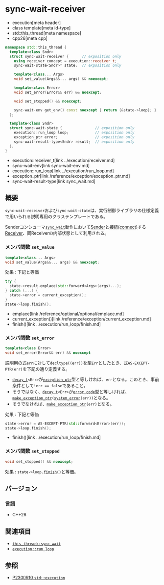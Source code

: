 # sync-wait-receiver
* execution[meta header]
* class template[meta id-type]
* std::this_thread[meta namespace]
* cpp26[meta cpp]

```cpp
namespace std::this_thread {
  template<class Sndr>
  struct sync-wait-receiver {      // exposition only
    using receiver_concept = execution::receiver_t;
    sync-wait-state<Sndr>* state;  // exposition only

    template<class... Args>
    void set_value(Args&&... args) && noexcept;

    template<class Error>
    void set_error(Error&& err) && noexcept;

    void set_stopped() && noexcept;

    sync-wait-env get_env() const noexcept { return {&state->loop}; }
  };

  template<class Sndr>
  struct sync-wait-state {               // exposition only
    execution::run_loop loop;            // exposition only
    exception_ptr error;                 // exposition only
    sync-wait-result-type<Sndr> result;  // exposition only
  };
}
```
* execution::receiver_t[link ../execution/receiver.md]
* sync-wait-env[link sync-wait-env.md]
* execution::run_loop[link ../execution/run_loop.md]
* exception_ptr[link /reference/exception/exception_ptr.md]
* sync-wait-result-type[link sync_wait.md]

## 概要
`sync-wait-receiver`および`sync-wait-state`は、実行制御ライブラリの仕様定義で用いられる説明専用のクラステンプレートである。

Senderコンシューマ[`sync_wait`](sync_wait.md)動作において[Sender](../execution/sender.md)と[接続(connect)](../execution/connect.md)する[Receiver](../execution/receiver.md)、同Receiverの内部状態として利用される。


### メンバ関数 `set_value`
```cpp
template<class... Args>
void set_value(Args&&... args) && noexcept;
```

効果 : 下記と等価

```cpp
try {
  state->result.emplace(std::forward<Args>(args)...);
} catch (...) {
  state->error = current_exception();
}
state->loop.finish();
```
* emplace[link /reference/optional/optional/emplace.md]
* current_exception()[link /reference/exception/current_exception.md]
* finish()[link ../execution/run_loop/finish.md]


### メンバ関数 `set_error`
```cpp
template<class Error>
void set_error(Error&& err) && noexcept
```

説明用の式`err`に対して`decltype((err))`を型`Err`としたとき、式`AS-EXCEPT-PTR(err)`を下記の通り定義する。

- [`decay_t`](/reference/type_traits/decay.md)`<Err>`が[`exception_ptr`](/reference/exception/exception_ptr.md)型と等しければ、`err`となる。このとき、事前条件として`!err == false`であること。
- そうではなく、[`decay_t`](/reference/type_traits/decay.md)`<Err>`が[`error_code`](/reference/system_error/error_code.md)型と等しければ、[`make_exception_ptr`](/reference/exception/make_exception_ptr.md)`(`[`system_error`](/reference/system_error/system_error.md)`(err))`となる。
- そうでなければ、[`make_exception_ptr`](/reference/exception/make_exception_ptr.md)`(err)`となる。

効果 : 下記と等価

```cpp
state->error = AS-EXCEPT-PTR(std::forward<Error>(err));
state->loop.finish();
```
* finish()[link ../execution/run_loop/finish.md]


### メンバ関数 `set_stopped`
```cpp
void set_stopped() && noexcept;
```

効果 : `state->loop.`[`finish()`](../execution/run_loop/finish.md)と等価。


## バージョン
### 言語
- C++26


## 関連項目
- [`this_thread::sync_wait`](sync_wait.md)
- [`execution::run_loop`](../execution/run_loop.md)


## 参照
- [P2300R10 `std::execution`](https://www.open-std.org/jtc1/sc22/wg21/docs/papers/2024/p2300r10.html)
